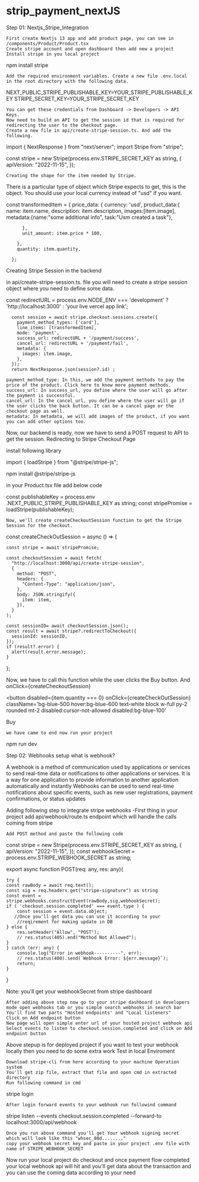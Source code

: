 # strip_payment_nextJS

Step 01: Nextjs_Stripe_Integration

    First create Nextjs 13 app and add product page, you can see in /components/Product/Product.tsx
    Create stripe account and open dashboard then add new a project
    Install stripe in you local project

npm install stripe

    Add the required environment variables. Create a new file .env.local in the root directory with the following data.

NEXT_PUBLIC_STRIPE_PUBLISHABLE_KEY=YOUR_STRIPE_PUBLISHABLE_KEY
STRIPE_SECRET_KEY=YOUR_STRIPE_SECRET_KEY

    You can get these credentials from Dashboard -> Developers -> API Keys.
    Now need to build an API to get the session id that is required for redirecting the user to the checkout page.
    Create a new file in api/create-stripe-session.ts. And add the following.

import { NextResponse } from "next/server";
import Stripe from "stripe";

const stripe = new Stripe(process.env.STRIPE_SECRET_KEY as string, {
  apiVersion: "2022-11-15",
});

    Creating the shape for the item needed by Stripe.

There is a particular type of object which Stripe expects to get, this is the object. You should use your local currency instead of "usd" if you want.

const transformedItem = {
         price_data: {
          currency: 'usd',
          product_data:{
            name: item.name,
            description: item.description,
            images:[item.image],
            metadata:{name:"some additional info",
                     task:"Usm created a task"},

          },
          unit_amount: item.price * 100,

        },
        quantity: item.quantity,
        
      };

Creating Stripe Session in the backend

in api/create-stripe-session.ts. file you will need to create a stripe session object where you need to define some data.

 const redirectURL =
    process.env.NODE_ENV === 'development'
      ? 'http://localhost:3000'
      : 'your live vercel app link';

      const session = await stripe.checkout.sessions.create({
        payment_method_types: ['card'],
        line_items: [transformedItem],
        mode: 'payment',
        success_url: redirectURL + '/payment/success',
        cancel_url: redirectURL + '/payment/fail',
        metadata: {
          images: item.image,
        },
      });
      return NextResponse.json(session?.id) ;

    payment_method_type: In this, we add the payment methods to pay the price of the product. Click here to know more payment methods.
    success_url: In success_url, you define where the user will go after the payment is successful.
    cancel_url: In the cancel_url, you define where the user will go if the user clicks the back button. It can be a cancel page or the checkout page as well.
    metadata: In metadata, we will add images of the product, if you want you can add other options too.

Now, our backend is ready, now we have to send a POST request to API to get the session.
Redirecting to Stripe Checkout Page

install following library

import { loadStripe } from "@stripe/stripe-js";

npm install @stripe/stripe-js

in your Product.tsx file add below code

  const publishableKey = process.env
    .NEXT_PUBLIC_STRIPE_PUBLISHABLE_KEY as string;
  const stripePromise = loadStripe(publishableKey);

    Now, we'll create createCheckoutSession function to get the Stripe Session for the checkout.

const createCheckOutSession = async () => {
    
    const stripe = await stripePromise;

    const checkoutSession = await fetch(
      "http://localhost:3000/api/create-stripe-session",
      {
        method: "POST",
        headers: {
          "Content-Type": "application/json",
        },
        body: JSON.stringify({
          item: item,
        }),
      }
    );

    const sessionID= await checkoutSession.json();
    const result = await stripe?.redirectToCheckout({
      sessionId: sessionID,
    });
    if (result?.error) {
      alert(result.error.message);
    }
  };

Now, we have to call this function while the user clicks the Buy button. And onClick={createCheckoutSession}

<button
  disabled={item.quantity === 0}
  onClick={createCheckOutSession}
  className='bg-blue-500 hover:bg-blue-600 text-white block w-full py-2 rounded mt-2 disabled:cursor-not-allowed disabled:bg-blue-100'
>
  Buy
</button>

    we have came to end now run your project

npm run dev

Step 02: Webhooks setup
what is webhook?

A webhook is a method of communication used by applications or services to send real-time data or notifications to other applications or services. It is a way for one application to provide information to another application automatically and instantly Webhooks can be used to send real-time notifications about specific events, such as new user registrations, payment confirmations, or status updates

Adding following step to integrate stripe webhooks -First thing in your project add api/webhook/route.ts endpoint which will handle the calls coming from stripe

    Add POST method and paste the following code

const stripe = new Stripe(process.env.STRIPE_SECRET_KEY as string, {
  apiVersion: "2022-11-15",
});
const webhookSecret = process.env.STRIPE_WEBHOOK_SECRET as string;

export  async function POST(req: any, res: any){
    
    try {
    const rawBody = await req.text();
    const sig = req.headers.get("stripe-signature") as string
    const event = stripe.webhooks.constructEvent(rawBody,sig,webhookSecret);
    if ( 'checkout.session.completed' === event.type ) {
        const session = event.data.object;
       //Once you'll get data you can use it according to your 
        //reqirement for making update in DB
    } else {
        res.setHeader("Allow", "POST");
        // res.status(405).end("Method Not Allowed");
    }
    } catch (err: any) {
        console.log("Error in webhook----------", err);
        // res.status(400).send(`Webhook Error: ${err.message}`);
        return;
    }
   
}

Note: you'll get your webhookSecret from stripe dashboard

    After adding above step now go to your stripe dashboard in developers mode open webhooks tab or you simple search webhooks in search bar
    You'll find two parts "Hosted endpoints' and "Local listeners"
    Click on Add endpoint button
    New page will open simple enter url of your hosted project webhook api
    Select events to listen to checkout.session.completed and click on Add endpoint button

Above stepup is for deployed project if you want to test your webhook locally then you need to do some extra work
Test in local Enviroment

    Download stripe-cli from here according to your machine Operation system
    You'll get zip file, extract that file and open cmd in extracted directory
    Run following command in cmd

stripe login

    After login forward events to your webhook run followind command

stripe listen --events checkout.session.completed --forward-to localhost:3000/api/webhook

    Once you run above command you'll get Your webhook signing secret which will look like this "whsec_08d........"
    copy your webhook secret key and paste in your project .env file with name of STRIPE_WEBHOOK_SECRET

Now run your local project do checkout and once payment flow completed your local webhook api will hit and you'll get data about the transaction and you can use the coming data according to your need

